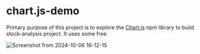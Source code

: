 # chart.js-demo

Primary purpose of this project is to explore the [Chart.js](https://www.chartjs.org/docs/latest/) npm library to build stock-analysis project. It uses some free 

![Screenshot from 2024-10-06 16-12-15](https://github.com/user-attachments/assets/71f22d05-886d-4ad8-ac46-dd369e956d1a)

